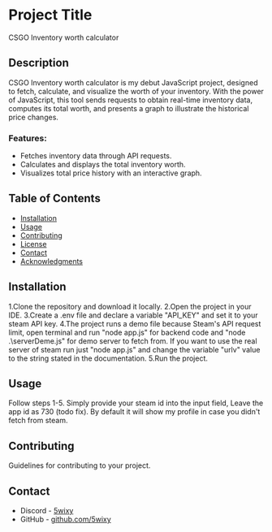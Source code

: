 # Project Title
CSGO Inventory worth calculator


## Description

 CSGO Inventory worth calculator is my debut JavaScript project, designed to fetch, calculate, and visualize the worth of your inventory. 
 With the power of JavaScript, this tool sends requests to obtain real-time inventory data, computes its total worth, and presents a graph to illustrate the historical price changes.
### Features:

 - Fetches inventory data through API requests.
 - Calculates and displays the total inventory worth.
 - Visualizes total price history with an interactive graph.

## Table of Contents

- [Installation](#installation)
- [Usage](#usage)
- [Contributing](#contributing)
- [License](#license)
- [Contact](#contact)
- [Acknowledgments](#acknowledgments)

## Installation

1.Clone the repository and download it locally.
2.Open the project in your IDE.
3.Create a .env file and declare a variable "API_KEY" and set it to your steam API key.
4.The project runs a demo file because Steam's API request limit, open terminal and run "node app.js" for backend code and "node .\serverDeme.js" for demo server to fetch from. 
  If you want to use the real server of steam run just "node app.js" and change the variable "urlv" value to the string stated in the documentation.
5.Run the project.

## Usage
Follow steps 1-5.
Simply provide your steam id into the input field, Leave the app id as 730 (todo fix).
By default it will show my profile in case you didn't fetch from steam.



## Contributing

Guidelines for contributing to your project.


## Contact

- Discord - [5wixy]((https://discordapp.com/users/187576154641793024))
- GitHub - [github.com/5wixy](https://github.com/5wixy)

